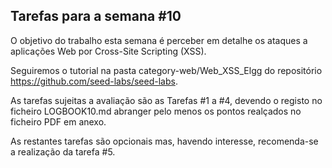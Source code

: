 ##  Tarefas para a semana #10

O objetivo do trabalho esta semana é perceber em detalhe os ataques a aplicações Web por Cross-Site Scripting (XSS).

Seguiremos o tutorial na pasta category-web/Web_XSS_Elgg do repositório https://github.com/seed-labs/seed-labs.

As tarefas sujeitas a avaliação são as Tarefas #1 a #4, devendo o registo no ficheiro LOGBOOK10.md abranger pelo menos os pontos realçados no ficheiro PDF em anexo.

As restantes tarefas são opcionais mas, havendo interesse, recomenda-se a realização da tarefa #5.